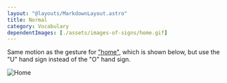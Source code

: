 ```yaml
---
layout: "@layouts/MarkdownLayout.astro"
title: Normal
category: Vocabulary
dependentImages: [./assets/images-of-signs/home.gif]
---
```


Same motion as the gesture for ["home"](./home), which is shown below,
but use the "U" hand sign instead of the "O" hand sign.

![Home](@signs/home.gif)
